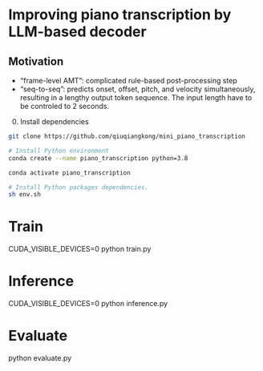 
# Improving piano transcription by LLM-based decoder

## Motivation
- “frame-level AMT”: complicated rule-based post-processing step
- “seq-to-seq”: predicts onset, offset, pitch, and velocity simultaneously, resulting in a lengthy output token sequence. The input length have to be controled to 2 seconds.

0. Install dependencies

```bash
git clone https://github.com/qiuqiangkong/mini_piano_transcription

# Install Python environment
conda create --name piano_transcription python=3.8

conda activate piano_transcription

# Install Python packages dependencies.
sh env.sh

```

# Train
CUDA_VISIBLE_DEVICES=0 python train.py

# Inference
CUDA_VISIBLE_DEVICES=0 python inference.py

# Evaluate
python evaluate.py
